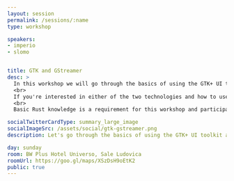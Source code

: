 ```yaml
---
layout: session
permalink: /sessions/:name
type: workshop

speakers:
- imperio
- slomo


title: GTK and GStreamer
desc: >
  In this workshop we will go through the basics of using the GTK+ UI toolkit and the GStreamer multimedia framework from Rust. A small webcam desktop application will be written during the course of the workshop, which will allow to view the video from the webcam, take snapshots and record videos, possibly with effects.
  <br>
  If you're interested in either of the two technologies and how to use them from Rust then this is the workshop for you.
  <br>
  Basic Rust knowledge is a requirement for this workshop and participants should bring a laptop with a webcam, running Linux, macOS, or Windows, or pair with another participant on their laptop.

socialTwitterCardType: summary_large_image
socialImageSrc: /assets/social/gtk-gstreamer.png
description: Let's go through the basics of using the GTK+ UI toolkit and the GStreamer multimedia framework from Rust.

day: sunday
room: BW Plus Hotel Universo, Sale Ludovica
roomUrl: https://goo.gl/maps/XSzDsH9oEtK2
public: true
---
```

